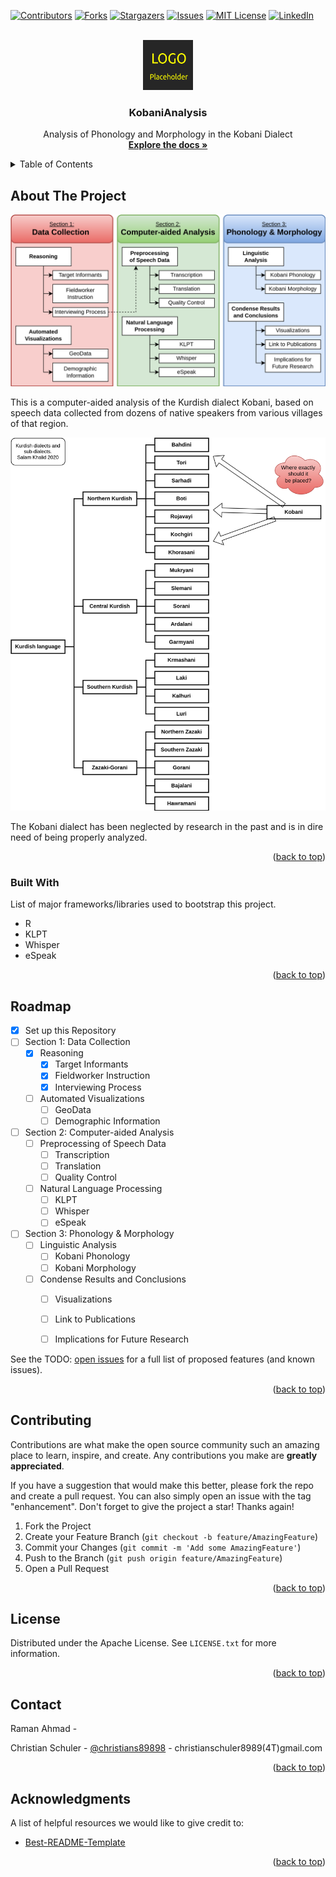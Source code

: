 <a name="readme-top"></a>

<!-- PROJECT SHIELDS -->
<!--
*** We are using markdown "reference style" links for readability.
*** Reference links are enclosed in brackets [ ] instead of parentheses ( ).
*** See the bottom of this document for the declaration of the reference variables
*** for contributors-url, forks-url, etc. This is an optional, concise syntax you may use.
*** https://www.markdownguide.org/basic-syntax/#reference-style-links
-->
[![Contributors][contributors-shield]][contributors-url]
[![Forks][forks-shield]][forks-url]
[![Stargazers][stars-shield]][stars-url]
[![Issues][issues-shield]][issues-url]
[![MIT License][license-shield]][license-url]
[![LinkedIn][linkedin-shield]][linkedin-url]



<!-- PROJECT LOGO -->
<br />
<div align="center">
  <a href="https://github.com/christianschuler8989/KobaniAnalysis">
    <img src="images/logo.png" alt="Logo" width="80" height="80">
  </a>

  <h3 align="center">KobaniAnalysis</h3>

  <p align="center">
    Analysis of Phonology and Morphology in the Kobani Dialect
    <br />
    <a href="https://github.com/christianschuler8989/KobaniAnalysis/tree/main/docs"><strong>Explore the docs »</strong></a>
    <br />
  </p>
</div>



<!-- TABLE OF CONTENTS -->
<details>
  <summary>Table of Contents</summary>
  <ol>
    <li>
      <a href="#about-the-project">About The Project</a>
      <ul>
        <li><a href="#built-with">Built With</a></li>
      </ul>
    </li>
    <li><a href="#roadmap">Roadmap</a></li>
    <li><a href="#contributing">Contributing</a></li>
    <li><a href="#license">License</a></li>
    <li><a href="#contact">Contact</a></li>
    <li><a href="#acknowledgments">Acknowledgments</a></li>
  </ol>
</details>



<!-- ABOUT THE PROJECT -->
## About The Project

[![Project Name Screen Shot][project-screenshot]](https://example.com)

This is a computer-aided analysis of the Kurdish dialect Kobani, based on speech data collected from dozens of native speakers from various villages of that region.

[![Project Motivation Screen Shot][project-idea]](https://example.com)

The Kobani dialect has been neglected by research in the past and is in dire need of being properly analyzed.




<p align="right">(<a href="#readme-top">back to top</a>)</p>



### Built With

List of major frameworks/libraries used to bootstrap this project.

* R
* KLPT
* Whisper
* eSpeak


<p align="right">(<a href="#readme-top">back to top</a>)</p>





<!-- ROADMAP -->
## Roadmap

- [x] Set up this Repository
- [ ] Section 1: Data Collection
    - [x] Reasoning
        - [x] Target Informants
        - [x] Fieldworker Instruction
        - [x] Interviewing Process
    - [ ] Automated Visualizations
        - [ ] GeoData
        - [ ] Demographic Information
- [ ] Section 2: Computer-aided Analysis
    - [ ] Preprocessing of Speech Data
        - [ ] Transcription
        - [ ] Translation
        - [ ] Quality Control
    - [ ] Natural Language Processing
        - [ ] KLPT
        - [ ] Whisper
        - [ ] eSpeak
- [ ] Section 3: Phonology & Morphology
    - [ ] Linguistic Analysis
        - [ ] Kobani Phonology
        - [ ] Kobani Morphology
    - [ ] Condense Results and Conclusions
        - [ ] Visualizations
        - [ ] Link to Publications
        - [ ] Implications for Future Research


See the TODO: [open issues](https://github.com/christianschuler8989/KobaniAnalysis/issues) for a full list of proposed features (and known issues).

<p align="right">(<a href="#readme-top">back to top</a>)</p>



<!-- CONTRIBUTING -->
## Contributing

Contributions are what make the open source community such an amazing place to learn, inspire, and create. Any contributions you make are **greatly appreciated**.

If you have a suggestion that would make this better, please fork the repo and create a pull request. You can also simply open an issue with the tag "enhancement".
Don't forget to give the project a star! Thanks again!

1. Fork the Project
2. Create your Feature Branch (`git checkout -b feature/AmazingFeature`)
3. Commit your Changes (`git commit -m 'Add some AmazingFeature'`)
4. Push to the Branch (`git push origin feature/AmazingFeature`)
5. Open a Pull Request

<p align="right">(<a href="#readme-top">back to top</a>)</p>



<!-- LICENSE -->
## License

Distributed under the Apache License. See `LICENSE.txt` for more information.

<p align="right">(<a href="#readme-top">back to top</a>)</p>



<!-- CONTACT -->
## Contact

Raman Ahmad - 

Christian Schuler - [@christians89898](https://twitter.com/christians89898) - christianschuler8989(4T)gmail.com



<p align="right">(<a href="#readme-top">back to top</a>)</p>



<!-- ACKNOWLEDGMENTS -->
## Acknowledgments

A list of helpful resources we would like to give credit to:

* [Best-README-Template](https://github.com/othneildrew/Best-README-Template) 

<p align="right">(<a href="#readme-top">back to top</a>)</p>



<!-- MARKDOWN LINKS & IMAGES -->
<!-- https://www.markdownguide.org/basic-syntax/#reference-style-links -->
[contributors-shield]: https://img.shields.io/github/contributors/christianschuler8989/KobaniAnalysis.svg?style=for-the-badge
[contributors-url]: https://github.com/christianschuler8989/KobaniAnalysis/graphs/contributors
[forks-shield]: https://img.shields.io/github/forks/christianschuler8989/KobaniAnalysis.svg?style=for-the-badge
[forks-url]: https://github.com/christianschuler8989/KobaniAnalysis/network/members
[stars-shield]: https://img.shields.io/github/stars/christianschuler8989/KobaniAnalysis.svg?style=for-the-badge
[stars-url]: https://github.com/christianschuler8989/KobaniAnalysis/stargazers
[issues-shield]: https://img.shields.io/github/issues/christianschuler8989/KobaniAnalysis.svg?style=for-the-badge
[issues-url]: https://github.com/christianschuler8989/KobaniAnalysis/issues
[license-shield]: https://img.shields.io/github/license/christianschuler8989/KobaniAnalysis.svg?style=for-the-badge
[license-url]: https://github.com/christianschuler8989/KobaniAnalysis/blob/main/LICENSE
[linkedin-shield]: https://img.shields.io/badge/-LinkedIn-black.svg?style=for-the-badge&logo=linkedin&colorB=555
[linkedin-url]: https://www.linkedin.com/in/christian-schuler-59090a177/
[project-screenshot]: images/KobaniAnalysis-Concept.png
[project-idea]: images/KobaniAnalysis-LangKobani.png


